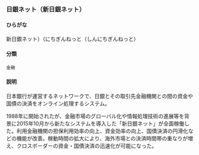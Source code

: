 <div style="display:none;">

## [あ行](securities-terms?id=あ行)
## [か行](securities-terms?id=か行)
## [さ行](securities-terms?id=さ行)
## [た行](securities-terms?id=た行)
## [な行](securities-terms?id=な行)

</div>

### 日銀ネット（新日銀ネット）

#### ひらがな

新日銀ネット）（にちぎんねっと（しんにちぎんねっと）

#### 分類

`金融`

#### 説明

日本銀行が運営するネットワークで、日銀とその取引先金融機関との間の資金や国債の決済をオンライン処理するシステム。
 
1988年に開始されたが、金融市場のグローバル化や情報処理技術の進展等を背景に2015年10月から新たなシステムを導入した「新日銀ネット」が全面稼働した。利用金融機関の担保利用効率の向上、資金効率の向上、国債決済の円滑化などの機能が改善。稼動時間の拡大により、海外市場との決済時間帯の重なりが増え、クロスボーダーの資金・国債決済の迅速化が可能になった。

<div style="display:none;">

## [は行](securities-terms?id=は行)
## [ま行](securities-terms?id=ま行)
## [や行](securities-terms?id=や行)
## [ら行](securities-terms?id=ら行)
## [わ行](securities-terms?id=わ行)
## [英数字・記号](securities-terms?id=英数字・記号)

</div>

